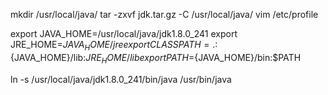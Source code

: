 
mkdir /usr/local/java/
tar -zxvf jdk.tar.gz -C /usr/local/java/
vim /etc/profile

export JAVA_HOME=/usr/local/java/jdk1.8.0_241
export JRE_HOME=${JAVA_HOME}/jre
export CLASSPATH=.:${JAVA_HOME}/lib:${JRE_HOME}/lib
export PATH=${JAVA_HOME}/bin:$PATH

ln -s /usr/local/java/jdk1.8.0_241/bin/java /usr/bin/java